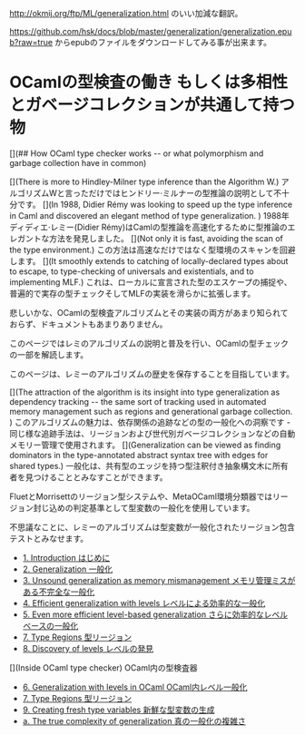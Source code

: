 http://okmij.org/ftp/ML/generalization.html のいい加減な翻訳。

https://github.com/hsk/docs/blob/master/generalization/generalization.epub?raw=true からepubのファイルをダウンロードしてみる事が出来ます。


# OCamlの型検査の働き もしくは多相性とガベージコレクションが共通して持つ物

[](## How OCaml type checker works -- or what polymorphism and garbage collection have in common)

[](There is more to Hindley-Milner type inference than the Algorithm W.)
アルゴリズムWと言っただけではヒンドリー·ミルナーの型推論の説明として不十分です。
[](In 1988, Didier Rémy was looking to speed up the type inference in Caml and discovered an elegant method of type generalization. )
1988年ディディエ·レミー(Didier Rémy)はCamlの型推論を高速化するために型推論のエレガントな方法を発見しました。
[](Not only it is fast, avoiding the scan of the type environment.)
この方法は高速なだけではなく型環境のスキャンを回避します。
[](It smoothly extends to catching of locally-declared types about to escape, to type-checking of universals and existentials, and to implementing MLF.)
これは、ローカルに宣言された型のエスケープの捕捉や、普遍的で実存の型チェックそしてMLFの実装を滑らかに拡張します。 

<!--Alas, both the algorithm and its implementation in the OCaml type checker are little known and little documented.-->
悲しいかな、OCamlの型検査アルゴリズムとその実装の両方があまり知られておらず、ドキュメントもあまりありません。
<!--This page is to explain and popularize Rémy's algorithm, and to decipher a part of the OCaml type checker.-->
このページではレミのアルゴリズムの説明と普及を行い、OCamlの型チェックの一部を解読します。
<!--The page also aims to preserve the history of Rémy's algorithm.-->
このページは、レミーのアルゴリズムの歴史を保存することを目指しています。

[](The attraction of the algorithm is its insight into type generalization as dependency tracking -- the same sort of tracking used in automated memory management such as regions and generational garbage collection. )
このアルゴリズムの魅力は、依存関係の追跡などの型の一般化への洞察です - 同じ様な追跡手法は、リージョンおよび世代別ガベージコレクションなどの自動メモリー管理で使用されます。
[](Generalization can be viewed as finding dominators in the type-annotated abstract syntax tree with edges for shared types.)
一般化は、共有型のエッジを持つ型注釈付き抽象構文木に所有者を見つけることとみなすことができます。
<!--Fluet and Morrisett's type system for regions and MetaOCaml environment classifiers use the generalization of a type variable as a criterion of region containment.-->
FluetとMorrisettのリージョン型システムや、MetaOCaml環境分類器ではリージョン封じ込めの判定基準として型変数の一般化を使用しています。
<!--Uncannily, Rémy's algorithm views the region containment as a test if a type variable is generalizable.-->
不思議なことに、レミーのアルゴリズムは型変数が一般化されたリージョン包含テストとみなせます。

- [1. Introduction はじめに](1.intoro.md)
- [2. Generalization 一般化](2.一般化.md)
- [3. Unsound generalization as memory mismanagement メモリ管理ミスがある不完全な一般化](3.メモリ管理ミスがある不完全な一般化.md)
- [4. Efficient generalization with levels レベルによる効率的な一般化](4.レベルによる効率的な一般化.md)
- [5. Even more efficient level-based generalization さらに効率的なレベルベースの​​一般化](5.さらに効率的なレベルベースの​​一般化.md)
- [7. Type Regions 型リージョン](7.型リージョン.md)
- [8. Discovery of levels レベルの発見](8.レベルの発見.md)
 
[](Inside OCaml type checker)
OCaml内の型検査器

- [6. Generalization with levels in OCaml OCaml内レベル一般化](6.OCaml内レベル一般化.md)
- [7. Type Regions 型リージョン](7.型リージョン.md)
- [9. Creating fresh type variables 新鮮な型変数の生成](9.新鮮な型変数の生成.md)
- [a. The true complexity of generalization 真の一般化の複雑さ](a.真の一般化の複雑さ.md)